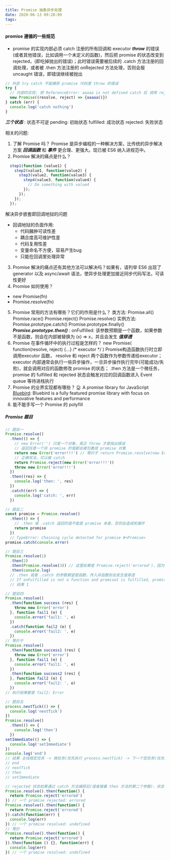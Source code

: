 ```yaml
---
title: Promise 抽象异步处理
date: 2020-06-13 09:28:09
tags:
---
```


#### promise 遵循的一些规范
+ promise 的实现内部必须 catch 注册的所有回调和 executor ***throw*** 的错误(或者其他错误，比如调用一个未定义的函数)，然后把 promise 的状态改变到 rejected，(即吃掉抛出的错误)；此时错误需要被后续的 .catch 方法注册的回调处理，或者被 .then 方法注册的 onRejected 方法处理，否则会报 uncaught 错误，即错误继续被抛出
``` javascript
// 外层 try catch 不能捕获 promise 代码里 throw 的错误
try {
  // 内部的实现: 把 ReferenceError: aaaaa is not defined catch 后 调用 reject 方法改变 promise 的状态，后续没有处理，所以报 uncaught 错误
  new Promise((resolve, reject) => {aaaaa()})
} catch (err) {
  console.log('catch nothing')
}
```

***三个状态*** : 状态不可逆
pending: 初始状态
fulfilled: 成功状态
rejected: 失败状态

相关的问题:
1. 了解 Promise 吗？
  Promise 是异步编程的一种解决方案，比传统的异步解决方案 ***回调函数*** 和 ***事件*** 更合理、更强大。现已被 ES6 纳入进规范中。
2. Promise 解决的痛点是什么？
  ```javascript
    step1(function (value1) {
      step2(value1, function(value2) {
        step3(value2, function(value3) {
          step4(value3, function(value4) {
            // Do something with value4
          });
        });
      });
    });
  ```
  解决异步嵌套即回调地狱的问题
  - 回调地狱的负面作用:
    + 代码臃肿可读性差
    + 耦合度高可维护性差
    + 代码复用性差
    + 变量命名不方便，容易产生bug
    + 只能在回调里处理异常
3. Promise 解决的痛点还有其他方法可以解决吗？如果有，请列举
  ES6 出现了 generator 以及 async/await 语法，使异步处理更加接近同步代码写法，可读性更好
4. Promise 如何使用？
  + new Promise(fn)
  + Promise.resolve(fn)
5. Promise 常用的方法有哪些？它们的作用是什么？
  类方法:
  Promise.all()
  Promise.race()
  Promise.reject()
  Promise.resolve()
  实例方法:
  Promise.prototype.catch()
  Promise.prototype.finally()
  ***Promise.prototype.then()*** :
  onFulfilled: 该参数预期是一个函数，如果参数不是函数，则会在内部被替换为 (x) => x，并且会发生 ***值穿透***
6. Promise 在事件循环中的执行过程是怎样的？
  new Promise( function(resolve, reject) {...} /* executor */  )
  Promise构造函数执行时立即调用executor 函数， resolve 和 reject 两个函数作为参数传递给executor；
  executor 内部通常会执行一些异步操作，一旦异步操作执行完毕(可能成功/失败)，就会调用对应的函数修改 promise 的状态；
  .then 方法是一个微任务，promise 的 fulfilled 和 rejected 状态会触发对应的回调函数进入 Event queue 等待进栈执行
7. Promise 的业界实现都有哪些？
  [Q](https://github.com/kriskowal/q): A promise library for JavaScript
  [Bluebird](https://github.com/petkaantonov/bluebird): Bluebird is a fully featured promise library with focus on innovative features and performance
8. 能不能手写一个 Promise 的 polyfill


##### Promise 题目
``` javascript
// 题目一
Promise.resolve()
  .then(() => {
    // new Error('') 只是一个对象，真正 throw 才是抛出错误
    // 返回任意一个非 promise 的值都会被包裹成 promise 对象
    return new Error('error!!!') // 等价于 return Promise.resolve(new Error('error!!!'))
    // 正确写法，可以被 catch
    return Promise.reject(new Error('error!!!'))
    throw new Error('error!!!')
  })
  .then((res) => {
    console.log('then: ', res)
  })
  .catch((err) => {
    console.log('catch: ', err)
  })
```

``` javascript
// 题目二
const promise = Promise.resolve()
  .then(() => {
    // .then 或 .catch 返回的值不能是 promise 本身，否则会造成死循环
    return promise
  })
  // TypeError: Chaining cycle detected for promise #<Promise>
promise.catch(console.error)
```

``` javascript
// 题目三
Promise.resolve(1)
  .then(2)
  .then(Promise.resolve(3)) // 这里如果是 Promise.reject('errored')，因为不是函数，依然会被忽略，但是会产生一个不能被捕获的error
  .then(console.log)
  // .then 或者 .catch 的参数期望是函数，传入非函数则会发生值穿透
  // If onFulfilled is not a function and promise1 is fulfilled, promise2 must be fulfilled with the same value as promise1
  // 结果 1
```

``` javascript
// 题目四
Promise.resolve()
  .then(function success (res) {
    throw new Error('error')
  }, function fail1 (e) {
    console.error('fail1: ', e)
  })
  .catch(function fail2 (e) {
    console.error('fail2: ', e)
  })
// 等价于
Promise.resolve()
  .then(function success1 (res) {
    throw new Error('error')
  }, function fail1 (e) {
    console.error('fail1: ', e)
  })
  .then(function success2 (res) {
  }, function fail2 (e) {
    console.error('fail2: ', e)
  })
// 执行结果都是 fail2: Error
```

``` javascript
// 题目五
process.nextTick(() => {
  console.log('nextTick')
})
Promise.resolve()
  .then(() => {
    console.log('then')
  })
setImmediate(() => {
  console.log('setImmediate')
})
console.log('end')
// 结果 主线程宏任务 -> 微任务(优先执行 process.nextTick) -> 下一个宏任务(优先执行 setImmediate)
// end
// nextTick
// then
// setImmediate
```

``` javascript
// rejected 状态如果通过 catch 方法捕获后(或者接着 then 方法的第二个参数)，状态会变为 resolved
Promise.resolve().then(function() {
  return Promise.reject('errored')
}) // 一个 promise rejected: errored
Promise.resolve().then(function() {
  return Promise.reject('errored')
}).catch(function(err) {
  console.log(err)
}) // 一个 promise resolved: undefined
// 等价
Promise.resolve().then(function() {
  return Promise.reject('errored')
}).then(function () {}, function(err) {
  console.log(err)
}) // 一个 promise resolved: undefined
```
